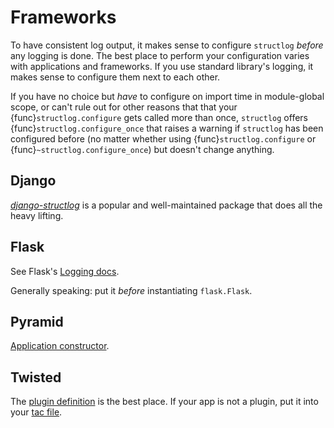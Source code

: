 # Frameworks

To have consistent log output, it makes sense to configure `structlog` *before* any logging is done.
The best place to perform your configuration varies with applications and frameworks.
If you use standard library's logging, it makes sense to configure them next to each other.

If you have no choice but *have* to configure on import time in module-global scope, or can't rule out for other reasons that that your {func}`structlog.configure` gets called more than once, `structlog` offers {func}`structlog.configure_once` that raises a warning if `structlog` has been configured before (no matter whether using {func}`structlog.configure` or {func}`~structlog.configure_once`) but doesn't change anything.


## Django

[*django-structlog*](https://pypi.org/project/django-structlog/) is a popular and well-maintained package that does all the heavy lifting.


## Flask

See Flask's [Logging docs](https://flask.palletsprojects.com/en/latest/logging/).

Generally speaking: put it *before* instantiating `flask.Flask`.


## Pyramid

[Application constructor](https://docs.pylonsproject.org/projects/pyramid/en/latest/narr/startup.html#the-startup-process>).


## Twisted

The [plugin definition](https://docs.twisted.org/en/stable/core/howto/plugin.html) is the best place.
If your app is not a plugin, put it into your [tac file](https://docs.twisted.org/en/stable/core/howto/application.html).
